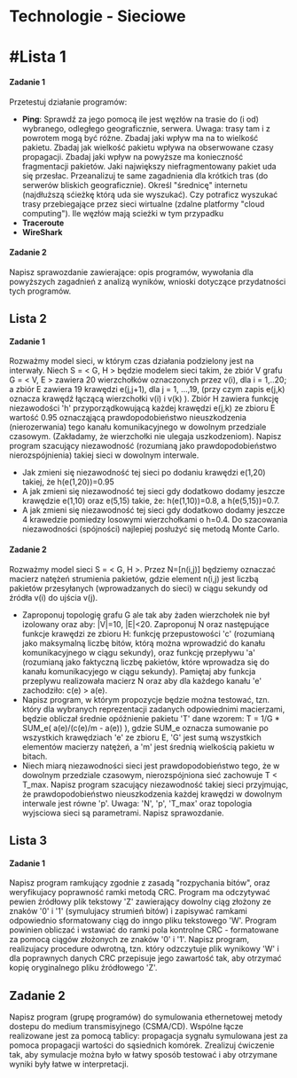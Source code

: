 # Technologie - Sieciowe

# #Lista 1
#### Zadanie 1
Przetestuj działanie programów:

* **Ping**: Sprawdź za jego pomocą ile jest węzłów na trasie do (i od) wybranego, odległego geograficznie, serwera. Uwaga: trasy tam i z powrotem mogą być różne. Zbadaj jaki wpływ ma na to wielkość pakietu. Zbadaj jak wielkość pakietu wpływa na obserwowane czasy propagacji. Zbadaj jaki wpływ na powyższe ma konieczność fragmentacji pakietów. Jaki największy niefragmentowany pakiet uda się przesłac. Przeanalizuj te same zagadnienia dla krótkich tras (do serwerów bliskich geograficznie). Określ "średnicę" internetu (najdłuższą sćieżkę którą uda sie wyszukać). Czy potraficz wyszukać trasy przebiegające przez sieci wirtualne (zdalne platformy "cloud computing"). Ile węzłów mają scieżki w tym przypadku
* **Traceroute**
* **WireShark**

#### Zadanie 2
Napisz sprawozdanie zawierające: opis programów, wywołania dla powyższych zagadnień z analizą wyników, wnioski dotyczące przydatności tych programów.

## Lista 2
#### Zadanie 1
Rozważmy model sieci, w którym czas działania podzielony jest na interwały. Niech S = < G, H > będzie modelem sieci takim, że zbiór V grafu G = < V, E > zawiera 20 wierzchołków oznaczonych przez v(i), dla i = 1,..20; a zbiór E zawiera 19 krawędzi e(j,j+1), dla j = 1, ...,19, (przy czym zapis e(j,k) oznacza krawędź łączącą wierzchołki v(i) i v(k) ). Zbiór H zawiera funkcję niezawodości 'h' przyporządkowującą każdej krawędzi e(j,k) ze zbioru E wartość 0.95 oznacząjącą prawdopodobieństwo nieuszkodzenia (nierozerwania) tego kanału komunikacyjnego w dowolnym przedziale czasowym. (Zakładamy, że wierzchołki nie ulegaja uszkodzeniom). Napisz program szacujący niezawodność (rozumianą jako prawdopodobieństwo nierozspójnienia) takiej sieci w dowolnym interwale.

* Jak zmieni się niezawodność tej sieci po dodaniu krawędzi e(1,20) takiej, że h(e(1,20))=0.95
* A jak zmieni się niezawodność tej sieci gdy dodatkowo dodamy jeszcze krawędzie e(1,10) oraz e(5,15) takie, że: h(e(1,10))=0.8, a h(e(5,15))=0.7.
* A jak zmieni się niezawodność tej sieci gdy dodatkowo dodamy jeszcze 4 krawedzie pomiedzy losowymi wierzchołkami o h=0.4.
Do szacowania niezawodności (spójności) najlepiej posłużyć się metodą Monte Carlo.

#### Zadanie 2
Rozważmy model sieci S = < G, H >. Przez N=[n(i,j)] będziemy oznaczać macierz natężeń strumienia pakietów, gdzie element n(i,j) jest liczbą pakietów przesyłanych (wprowadzanych do sieci) w ciągu sekundy od źródła v(i) do ujścia v(j).

* Zaproponuj topologię grafu G ale tak aby żaden wierzchołek nie był izolowany oraz aby: |V|=10, |E|<20. Zaproponuj N oraz następujące funkcje krawędzi ze zbioru H: funkcję przepustowości 'c' (rozumianą jako maksymalną liczbę bitów, którą można wprowadzić do kanału komunikacyjnego w ciągu sekundy), oraz funkcję przepływu 'a' (rozumianą jako faktyczną liczbę pakietów, które wprowadza się do kanału komunikacyjego w ciągu sekundy). Pamiętaj aby funkcja przeplywu realizowała macierz N oraz aby dla każdego kanału 'e' zachodziło: c(e) > a(e).
* Napisz program, w którym propozycje będzie można testować, tzn. który dla wybranych reprezentacji zadanych odpowiednimi macierzami, będzie obliczał średnie opóźnienie pakietu 'T' dane wzorem: T = 1/G * SUM_e( a(e)/(c(e)/m - a(e)) ), gdzie SUM_e oznacza sumowanie po wszystkich krawędziach 'e' ze zbioru E, 'G' jest sumą wszystkich elementów macierzy natężeń, a 'm' jest średnią wielkością pakietu w bitach.
* Niech miarą niezawodności sieci jest prawdopodobieństwo tego, że w dowolnym przedziale czasowym, nierozspójniona sieć zachowuje T < T_max. Napisz program szacujący niezawodność takiej sieci przyjmując, że prawdopodobieństwo nieuszkodzenia każdej krawędzi w dowolnym interwale jest równe 'p'. Uwaga: 'N', 'p', 'T_max' oraz topologia wyjsciowa sieci są parametrami. Napisz sprawozdanie.
## Lista 3
#### Zadanie 1
Napisz program ramkujący zgodnie z zasadą "rozpychania bitów", oraz weryfikujacy poprawność ramki metodą CRC. Program ma odczytywać pewien źródłowy plik tekstowy 'Z' zawierający dowolny ciąg złożony ze znaków '0' i '1' (symulujacy strumień bitów) i zapisywać ramkami odpowiednio sformatowany ciąg do inngo pliku tekstowego 'W'. Program powinien obliczać i wstawiać do ramki pola kontrolne CRC - formatowane za pomocą ciągów złożonych ze znaków '0' i '1'. Napisz program, realizujacy procedure odwrotną, tzn. który odzczytuje plik wynikowy 'W' i dla poprawnych danych CRC przepisuje jego zawartość tak, aby otrzymać kopię oryginalnego pliku źródłowego 'Z'.

## Zadanie 2
Napisz program (grupę programów) do symulowania ethernetowej metody dostepu do medium transmisyjnego (CSMA/CD). Wspólne łącze realizowane jest za pomocą tablicy: propagacja sygnału symulowana jest za pomoca propagacji wartości do sąsiednich komórek. Zrealizuj ćwiczenie tak, aby symulacje można było w łatwy sposób testować i aby otrzymane wyniki były łatwe w interpretacji.
